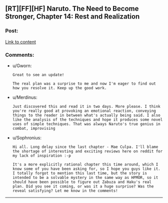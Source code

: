 ## [RT][FF][HF] Naruto. The Need to Become Stronger, Chapter 14: Rest and Realization

### Post:

[Link to content](https://needtobecomestronger.wordpress.com/2017/04/16/chapter-14/)

### Comments:

- u/Gworn:
  ```
  Great to see an update!

  The real plan was a surprise to me and now I'm eager to find out how you resolve it. Keep up the good work.
  ```

- u/Merdinus:
  ```
  Just discovered this and read it in two days. More please. I think you're really good at provoking an emotional reaction, conveying things to the reader in between what's actually being said. I also like the analysis of the techniques and hope it produces some novel uses of simple techniques. That was always Naruto's true genius in combat, improvising
  ```

- u/Sophronius:
  ```
  Hi all. Long delay since the last chapter - Mae Culpa. I'll blame the shortage of interesting and exciting reviews here on reddit for my lack of inspiration :-p

  It's a more explicitly rational chapter this time around, which I know some of you have been asking for, so I hope you guys like it. I totally forgot to mention this last time, but the story is intended to be a solvable mystery in the same way as HPMOR, so it should have been possible to figure out Zabuza and Haku's real plan. Did you see it coming, or was it a huge surprise? Was the reveal satisfying? Let me know in the comments!
  ```

---

